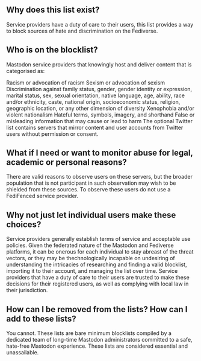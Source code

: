 ## Why does this list exist?
Service providers have a duty of care to their users, this list provides a way to block sources of hate and discrimination on the Fediverse.

## Who is on the blocklist?
Mastodon service providers that knowingly host and deliver content that is categorised as:

Racism or advocation of racism
Sexism or advocation of sexism
Discrimination against family status, gender, gender identity or expression, marital status, sex, sexual orientation, native language, age, ability, race and/or ethnicity, caste, national origin, socioeconomic status, religion, geographic location, or any other dimension of diversity
Xenophobia and/or violent nationalism
Hateful terms, symbols, imagery, and shorthand
False or misleading information that may cause or lead to harm
The optional Twitter list contains servers that mirror content and user accounts from Twitter users without permission or consent.

## What if I need or want to monitor abuse for legal, academic or personal reasons?
There are valid reasons to observe users on these servers, but the broader population that is not participant in such observation may wish to be shielded from these sources. To observe these users do not use a FediFenced service provider.

## Why not just let individual users make these choices?
Service providers generally establish terms of service and acceptable use policies. Given the federated nature of the Mastodon and Fediverse platforms, it can be onerous for each individual to stay abreast of the threat vectors, or they may be thechnologically incapable on undesiring of understanding the intricacies of researching and finding a valid blocklist, importing it to their account, and managing the list over time. Service providers that have a duty of care to their users are trusted to make these decisions for their registered users, as well as complying with local law in their jurisdiction.

## How can I be removed from the lists? How can I add to these lists?
You cannot. These lists are bare minimum blocklists compiled by a dedicated team of long-time Mastodon administrators committed to a safe, hate-free Mastodon experience. These lists are considered essential and unassailable.
